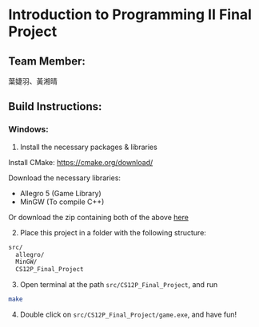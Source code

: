 # Introduction to Programming II Final Project

## Team Member:

葉婕羽、黃湘晴

## Build Instructions:

### Windows:

1. Install the necessary packages & libraries

Install CMake: https://cmake.org/download/

Download the necessary libraries: 
- Allegro 5 (Game Library)
- MinGW (To compile C++)

Or download the zip containing both of the above [here](https://drive.google.com/file/d/1lQIRbDYMjQ8EayEsQFEwzRT6aofjiVrz/view?usp=sharing)

2. Place this project in a folder with the following structure:

```css
src/
  allegro/
  MinGW/
  CS12P_Final_Project
```

3. Open terminal at the path `src/CS12P_Final_Project`, and run 

```bash
make
```

4. Double click on `src/CS12P_Final_Project/game.exe`, and have fun!

